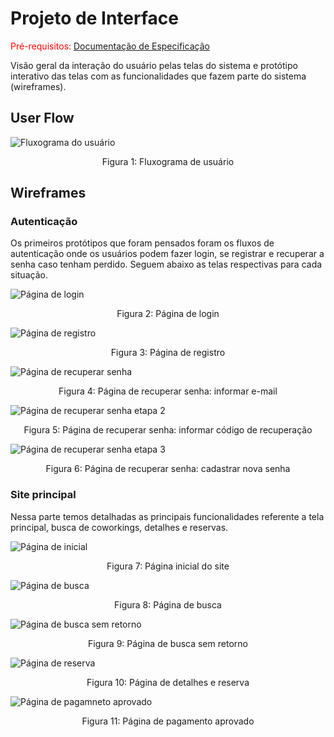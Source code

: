 
# Projeto de Interface

<span style="color:red">Pré-requisitos: <a href="2-Especificação do Projeto.md"> Documentação de Especificação</a></span>

Visão geral da interação do usuário pelas telas do sistema e protótipo interativo das telas com as funcionalidades que fazem parte do sistema (wireframes).

## User Flow

![Fluxograma do usuário](img/Fluxograma.png)
<p align="center">Figura 1: Fluxograma de usuário</p>


## Wireframes


### Autenticação
Os primeiros protótipos que foram pensados foram os fluxos de autenticação onde os usuários podem fazer login, se registrar e recuperar a senha caso tenham perdido. Seguem abaixo as telas respectivas para cada situação.

![Página de login](img/entrar.png)
<p align="center">Figura 2: Página de login</p>


![Página de registro](img/registro.png)
<p align="center">Figura 3: Página de registro</p>


![Página de recuperar senha](img/senha1.png)
<p align="center">Figura 4: Página de recuperar senha: informar e-mail</p>


![Página de recuperar senha etapa 2](img/senha2.png)
<p align="center">Figura 5: Página de recuperar senha: informar código de recuperação</p>


![Página de recuperar senha etapa 3](img/senha2.png)
<p align="center">Figura 6: Página de recuperar senha: cadastrar nova senha</p>


### Site principal
Nessa parte temos detalhadas as principais funcionalidades referente a tela principal, busca de coworkings, detalhes e reservas.


![Página de inicial](img/home.png)
<p align="center">Figura 7: Página inicial do site</p>

![Página de busca](img/busca.png)
<p align="center">Figura 8: Página de busca</p>

![Página de busca sem retorno](img/busca-sem-retorno.png)
<p align="center">Figura 9: Página de busca sem retorno</p>

![Página de reserva](img/details.png)
<p align="center">Figura 10: Página de detalhes e reserva</p>

![Página de pagamneto aprovado](img/pagamento-aprovado.png)
<p align="center">Figura 11: Página de pagamento aprovado</p>
